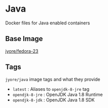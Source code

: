 # Java

Docker files for Java enabled containers


## Base Image
<a href="https://hub.docker.com/r/jyore/fedora-23/">jyore/fedora-23</a>

## Tags

`jyore/java` image tags and what they provide

*    `latest` : Aliases to `openjdk-8-jre` tag
*    `opendjk-8-jre` : OpenJDK Java 1.8 Runtime
*    `opendjk-8-jdk` : OpenJDK Java 1.8 SDK
